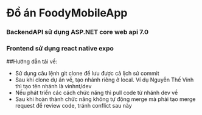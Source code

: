 # Đồ án FoodyMobileApp
### BackendAPI sử dụng ASP.NET core web api 7.0
### Frontend sử dụng react native expo
##Hướng dẫn tải về: 
- Sử dụng câu lệnh git clone để lưu được cả lịch sử commit
- Sau khi clone dự án về, tạo nhánh riêng ở local. Ví dụ Nguyễn Thế Vinh thì tạo tên nhánh là vinhnt/dev
- Nếu phát triển các cách chức năng thì pull code từ nhánh dev về
- Sau khi hoàn thành chức năng không tự động merge mà phải tạo merge request để review code, tránh conflict sau này
  
